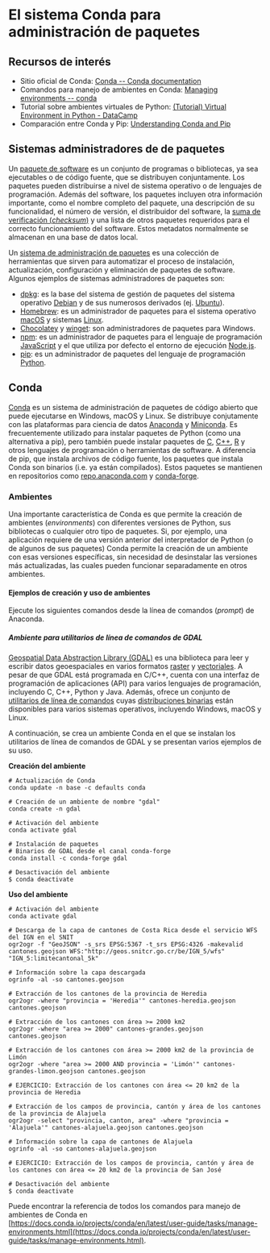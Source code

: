 # El sistema Conda para administración de paquetes

## Recursos de interés
- Sitio oficial de Conda: [Conda -- Conda documentation](https://conda.io/)
- Comandos para manejo de ambientes en Conda: [Managing environments -- conda](https://docs.conda.io/projects/conda/en/latest/user-guide/tasks/manage-environments.html)
- Tutorial sobre ambientes virtuales de Python: [(Tutorial) Virtual Environment in Python - DataCamp](https://www.datacamp.com/community/tutorials/virtual-environment-in-python)
- Comparación entre Conda y Pip: [Understanding Conda and Pip](https://www.anaconda.com/blog/understanding-conda-and-pip)

## Sistemas administradores de de paquetes
Un [paquete de software](https://es.wikipedia.org/wiki/Paquete_de_software) es un conjunto de programas o bibliotecas, ya sea ejecutables o de código fuente, que se distribuyen conjuntamente. Los paquetes pueden distribuirse a nivel de sistema operativo o de lenguajes de programación. Además del software, los paquetes incluyen otra información importante, como el nombre completo del paquete, una descripción de su funcionalidad, el número de versión, el distribuidor del software, la [suma de verificación (*checksum*)](https://en.wikipedia.org/wiki/Checksum) y una lista de otros paquetes requeridos para el correcto funcionamiento del software. Estos metadatos normalmente se almacenan en una base de datos local.

Un [sistema de administración de paquetes](https://en.wikipedia.org/wiki/Package_manager) es una colección de herramientas que sirven para automatizar el proceso de instalación, actualización, configuración y eliminación de paquetes de software. Algunos ejemplos de sistemas administradores de paquetes son:

- [dpkg](https://wiki.debian.org/Teams/Dpkg): es la base del sistema de gestión de paquetes del sistema operativo [Debian](https://www.debian.org/) y de sus numerosos derivados (ej. [Ubuntu](https://ubuntu.com/)).
- [Homebrew](https://brew.sh/): es un administrador de paquetes para el sistema operativo [macOS](https://www.apple.com/macos) y sistemas [Linux](https://www.linuxfoundation.org/).
- [Chocolatey](https://chocolatey.org/) y [winget](https://github.com/microsoft/winget-cli): son administradores de paquetes para Windows.
- [npm](https://www.npmjs.com/): es un administrador de paquetes para el lenguaje de programación [JavaScript](https://en.wikipedia.org/wiki/JavaScript) y el que utiliza por defecto el entorno de ejecución [Node.js](https://nodejs.org/).
- [pip](https://pip.pypa.io/): es un administrador de paquetes del lenguaje de programación [Python](https://www.python.org/).

## Conda
[Conda](https://docs.conda.io/) es un sistema de administración de paquetes de código abierto que puede ejecutarse en Windows, macOS y Linux. Se distribuye conjutamente con las plataformas para ciencia de datos [Anaconda](https://www.anaconda.com/) y [Miniconda](https://docs.conda.io/en/latest/miniconda.html). Es frecuentemente utilizado para instalar paquetes de Python (como una alternativa a pip), pero también puede instalar paquetes de [C](https://en.wikipedia.org/wiki/C_(programming_language)), [C++](https://isocpp.org/), [R](https://www.r-project.org/) y otros lenguajes de programación o herramientas de software. A diferencia de pip, que instala archivos de código fuente, los paquetes que instala Conda son binarios (i.e. ya están compilados). Estos paquetes se mantienen en repositorios como [repo.anaconda.com](https://repo.anaconda.com/) y [conda-forge](https://anaconda.org/conda-forge).

### Ambientes
Una importante característica de Conda es que permite la creación de ambientes (*environments*) con diferentes versiones de Python, sus bibliotecas o cualquier otro tipo de paquetes. Si, por ejemplo, una aplicación requiere de una versión anterior del interpretador de Python (o de algunos de sus paquetes) Conda permite la creación de un ambiente con esas versiones específicas, sin necesidad de desinstalar las versiones más actualizadas, las cuales pueden funcionar separadamente en otros ambientes.

#### Ejemplos de creación y uso de ambientes
Ejecute los siguientes comandos desde la línea de comandos (*prompt*) de Anaconda.

##### Ambiente para utilitarios de línea de comandos de GDAL
[Geospatial Data Abstraction Library (GDAL)](https://gdal.org/) es una biblioteca para leer y escribir datos geoespaciales en varios formatos [raster](https://gdal.org/drivers/raster/) y [vectoriales](https://gdal.org/drivers/vector/). A pesar de que GDAL está programada en C/C++, cuenta con una interfaz de programación de aplicaciones (API) para varios lenguajes de programación, incluyendo C, C++, Python y Java. Además, ofrece un conjunto de [utilitarios de línea de comandos](https://gdal.org/programs/) cuyas [distribuciones binarias](https://gdal.org/download.html#binaries) están disponibles para varios sistemas operativos, incluyendo Windows, macOS y Linux.

A continuación, se crea un ambiente Conda en el que se instalan los utilitarios de línea de comandos de GDAL y se presentan varios ejemplos de su uso.

**Creación del ambiente**
```shell
# Actualización de Conda
conda update -n base -c defaults conda

# Creación de un ambiente de nombre "gdal"
conda create -n gdal

# Activación del ambiente
conda activate gdal

# Instalación de paquetes
# Binarios de GDAL desde el canal conda-forge
conda install -c conda-forge gdal

# Desactivación del ambiente
$ conda deactivate
```

**Uso del ambiente**
```shell
# Activación del ambiente
conda activate gdal

# Descarga de la capa de cantones de Costa Rica desde el servicio WFS del IGN en el SNIT
ogr2ogr -f "GeoJSON" -s_srs EPSG:5367 -t_srs EPSG:4326 -makevalid cantones.geojson WFS:"http://geos.snitcr.go.cr/be/IGN_5/wfs" "IGN_5:limitecantonal_5k"

# Información sobre la capa descargada
ogrinfo -al -so cantones.geojson

# Extracción de los cantones de la provincia de Heredia
ogr2ogr -where "provincia = 'Heredia'" cantones-heredia.geojson cantones.geojson

# Extracción de los cantones con área >= 2000 km2
ogr2ogr -where "area >= 2000" cantones-grandes.geojson cantones.geojson

# Extracción de los cantones con área >= 2000 km2 de la provincia de Limón
ogr2ogr -where "area >= 2000 AND provincia = 'Limón'" cantones-grandes-limon.geojson cantones.geojson

# EJERCICIO: Extracción de los cantones con área <= 20 km2 de la provincia de Heredia

# Extracción de los campos de provincia, cantón y área de los cantones de la provincia de Alajuela
ogr2ogr -select "provincia, canton, area" -where "provincia = 'Alajuela'" cantones-alajuela.geojson cantones.geojson

# Información sobre la capa de cantones de Alajuela
ogrinfo -al -so cantones-alajuela.geojson

# EJERCICIO: Extracción de los campos de provincia, cantón y área de los cantones con área <= 20 km2 de la provincia de San José

# Desactivación del ambiente
$ conda deactivate
```

Puede encontrar la referencia de todos los comandos para manejo de ambientes de Conda en [https://docs.conda.io/projects/conda/en/latest/user-guide/tasks/manage-environments.html](https://docs.conda.io/projects/conda/en/latest/user-guide/tasks/manage-environments.html).
